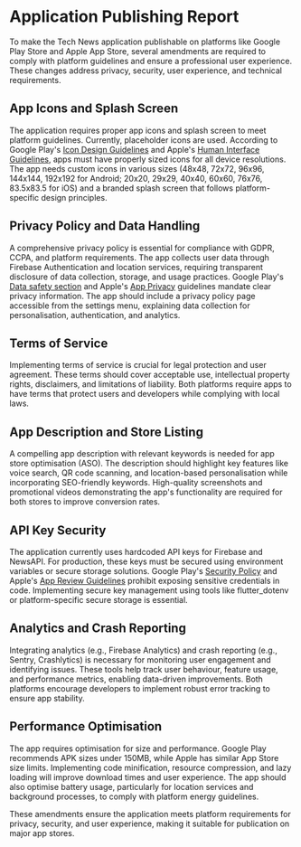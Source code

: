 # Application Publishing Report

To make the Tech News application publishable on platforms like Google Play Store and Apple App Store, several amendments are required to comply with platform guidelines and ensure a professional user experience. These changes address privacy, security, user experience, and technical requirements.

## App Icons and Splash Screen
The application requires proper app icons and splash screen to meet platform guidelines. Currently, placeholder icons are used. According to Google Play's [Icon Design Guidelines](https://developer.android.com/google-play/resources/icon-design-specifications) and Apple's [Human Interface Guidelines](https://developer.apple.com/design/human-interface-guidelines/app-icons), apps must have properly sized icons for all device resolutions. The app needs custom icons in various sizes (48x48, 72x72, 96x96, 144x144, 192x192 for Android; 20x20, 29x29, 40x40, 60x60, 76x76, 83.5x83.5 for iOS) and a branded splash screen that follows platform-specific design principles.

## Privacy Policy and Data Handling
A comprehensive privacy policy is essential for compliance with GDPR, CCPA, and platform requirements. The app collects user data through Firebase Authentication and location services, requiring transparent disclosure of data collection, storage, and usage practices. Google Play's [Data safety section](https://support.google.com/googleplay/android-developer/answer/10787469) and Apple's [App Privacy](https://developer.apple.com/app-store/app-privacy-details/) guidelines mandate clear privacy information. The app should include a privacy policy page accessible from the settings menu, explaining data collection for personalisation, authentication, and analytics.

## Terms of Service
Implementing terms of service is crucial for legal protection and user agreement. These terms should cover acceptable use, intellectual property rights, disclaimers, and limitations of liability. Both platforms require apps to have terms that protect users and developers while complying with local laws.

## App Description and Store Listing
A compelling app description with relevant keywords is needed for app store optimisation (ASO). The description should highlight key features like voice search, QR code scanning, and location-based personalisation while incorporating SEO-friendly keywords. High-quality screenshots and promotional videos demonstrating the app's functionality are required for both stores to improve conversion rates.

## API Key Security
The application currently uses hardcoded API keys for Firebase and NewsAPI. For production, these keys must be secured using environment variables or secure storage solutions. Google Play's [Security Policy](https://support.google.com/googleplay/android-developer/answer/10791223) and Apple's [App Review Guidelines](https://developer.apple.com/app-store/review/guidelines/) prohibit exposing sensitive credentials in code. Implementing secure key management using tools like flutter_dotenv or platform-specific secure storage is essential.

## Analytics and Crash Reporting
Integrating analytics (e.g., Firebase Analytics) and crash reporting (e.g., Sentry, Crashlytics) is necessary for monitoring user engagement and identifying issues. These tools help track user behaviour, feature usage, and performance metrics, enabling data-driven improvements. Both platforms encourage developers to implement robust error tracking to ensure app stability.

## Performance Optimisation
The app requires optimisation for size and performance. Google Play recommends APK sizes under 150MB, while Apple has similar App Store size limits. Implementing code minification, resource compression, and lazy loading will improve download times and user experience. The app should also optimise battery usage, particularly for location services and background processes, to comply with platform energy guidelines.

These amendments ensure the application meets platform requirements for privacy, security, and user experience, making it suitable for publication on major app stores.
